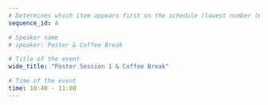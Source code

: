 ```yaml
---
# Determines which item appears first on the schedule (lowest number (0) appears first)
sequence_id: 4

# Speaker name
# speaker: Poster & Coffee Break

# Title of the event
wide_title: "Poster Session 1 & Coffee Break"

# Time of the event
time: 10:40 - 11:00
---
```

